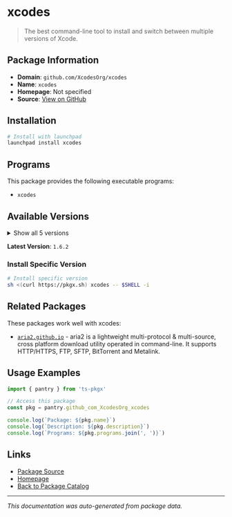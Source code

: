 # xcodes

> The best command-line tool to install and switch between multiple versions of Xcode.

## Package Information

- **Domain**: `github.com/XcodesOrg/xcodes`
- **Name**: `xcodes`
- **Homepage**: Not specified
- **Source**: [View on GitHub](https://github.com/pkgxdev/pantry/tree/main/projects/github.com/XcodesOrg/xcodes/package.yml)

## Installation

```bash
# Install with launchpad
launchpad install xcodes
```

## Programs

This package provides the following executable programs:

- `xcodes`

## Available Versions

<details>
<summary>Show all 5 versions</summary>

- `1.6.2`, `1.6.1`, `1.6.0`, `1.5.0`, `1.4.1`

</details>

**Latest Version**: `1.6.2`

### Install Specific Version

```bash
# Install specific version
sh <(curl https://pkgx.sh) xcodes -- $SHELL -i
```

## Related Packages

These packages work well with xcodes:

- [`aria2.github.io`](aria2githubio.md) - aria2 is a lightweight multi-protocol & multi-source, cross platform download utility operated in command-line. It supports HTTP/HTTPS, FTP, SFTP, BitTorrent and Metalink.

## Usage Examples

```typescript
import { pantry } from 'ts-pkgx'

// Access this package
const pkg = pantry.github_com_XcodesOrg_xcodes

console.log(`Package: ${pkg.name}`)
console.log(`Description: ${pkg.description}`)
console.log(`Programs: ${pkg.programs.join(', ')}`)
```

## Links

- [Package Source](https://github.com/pkgxdev/pantry/tree/main/projects/github.com/XcodesOrg/xcodes/package.yml)
- [Homepage](#)
- [Back to Package Catalog](../package-catalog.md)

---

*This documentation was auto-generated from package data.*
